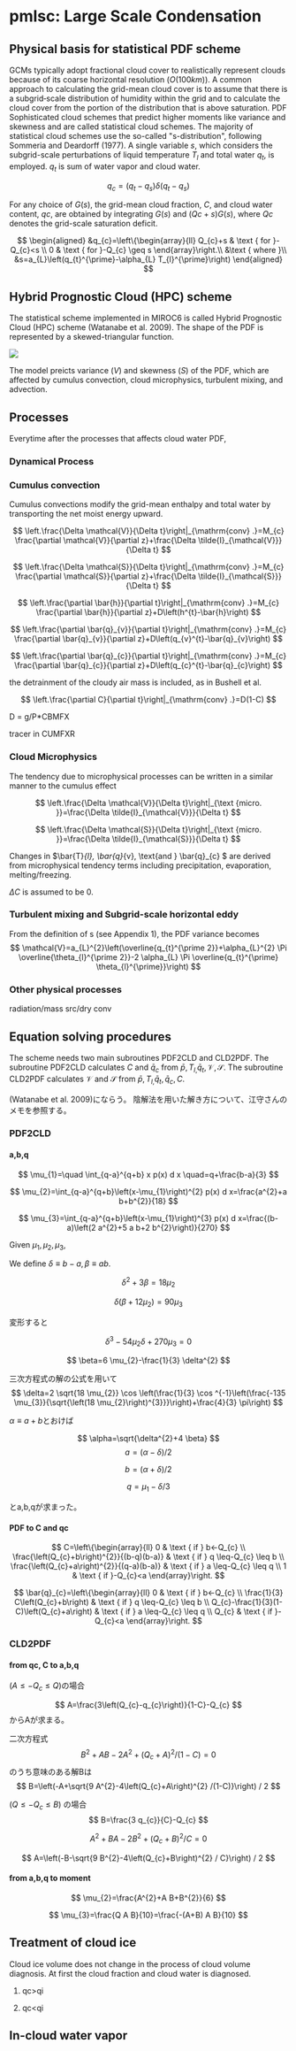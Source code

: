# pmlsc: Large Scale Condensation

## Physical basis for statistical PDF scheme

GCMs typically adopt fractional cloud cover to realistically represent clouds because of its coarse horizontal resolution ($O(100km)$).
A common approach to calculating the grid-mean cloud cover is to assume that there is a subgrid‐scale distribution of humidity within the grid and to calculate the cloud cover from the portion of the distribution that is above saturation.
PDF
Sophisticated cloud schemes that predict higher moments like variance and skewness and are called statistical cloud schemes.
The majority of statistical cloud schemes use the so-called "s-distribution", following Sommeria and Deardorff (1977).
A single variable $s$, which considers the subgrid-scale perturbations of liquid temperature $T_l$ and total water $q_t$, is employed.
$q_t$ is sum of water vapor and cloud water.


$$
q_{c}=\left(q_{t}-q_{s}\right) \delta\left(q_{t}-q_{s}\right)
\tag{hpc.1}
$$


For any choice of $G(s)$, the grid-mean cloud fraction, $C$, and cloud water content, $qc$, are obtained by integrating $G(s)$ and $(Qc + s)G(s)$, where $Qc$ denotes the grid-scale saturation deficit.

$$
\begin{aligned}
&q_{c}=\left\{\begin{array}{ll}
Q_{c}+s & \text { for }-Q_{c}<s \\
0 & \text { for }-Q_{c} \geq s
\end{array}\right.\\
&\text { where }\\
&s=a_{L}\left(q_{t}^{\prime}-\alpha_{L} T_{l}^{\prime}\right)
\end{aligned}
$$


## Hybrid Prognostic Cloud (HPC) scheme

The statistical scheme implemented in MIROC6 is called Hybrid Prognostic Cloud (HPC) scheme (Watanabe et al. 2009).
The shape of the PDF is represented by a skewed-triangular function.

![](https://cdn.mathpix.com/snip/images/sT9QRiYBjSFFuHN6tYy1yHx4Md81UVA2xIGKupuEoLE.original.fullsize.png)


The model preicts variance ($V$) and skewness ($S$) of the PDF, which are affected by cumulus convection, cloud microphysics, turbulent mixing, and advection.

## Processes

Everytime after the processes that affects cloud water PDF,

### Dynamical Process
### Cumulus convection

Cumulus convections modify the grid-mean enthalpy and total water by transporting the net moist energy upward.

$$
\left.\frac{\Delta \mathcal{V}}{\Delta t}\right|_{\mathrm{conv} .}=M_{c} \frac{\partial \mathcal{V}}{\partial z}+\frac{\Delta \tilde{I}_{\mathcal{V}}}{\Delta t}
$$

$$
\left.\frac{\Delta \mathcal{S}}{\Delta t}\right|_{\mathrm{conv} .}=M_{c} \frac{\partial \mathcal{S}}{\partial z}+\frac{\Delta \tilde{I}_{\mathcal{S}}}{\Delta t}
$$


$$
\left.\frac{\partial \bar{h}}{\partial t}\right|_{\mathrm{conv} .}=M_{c} \frac{\partial \bar{h}}{\partial z}+D\left(h^{t}-\bar{h}\right)
$$

$$
\left.\frac{\partial \bar{q}_{v}}{\partial t}\right|_{\mathrm{conv} .}=M_{c} \frac{\partial \bar{q}_{v}}{\partial z}+D\left(q_{v}^{t}-\bar{q}_{v}\right)
$$

$$
\left.\frac{\partial \bar{q}_{c}}{\partial t}\right|_{\mathrm{conv} .}=M_{c} \frac{\partial \bar{q}_{c}}{\partial z}+D\left(q_{c}^{t}-\bar{q}_{c}\right)
$$

the detrainment of the cloudy air mass is included, as in Bushell et al.

$$
\left.\frac{\partial C}{\partial t}\right|_{\mathrm{conv} .}=D(1-C)
$$

D = g/P*CBMFX

tracer in CUMFXR

### Cloud Microphysics

The tendency due to microphysical processes can be
written in a similar manner to the cumulus effect

$$
\left.\frac{\Delta \mathcal{V}}{\Delta t}\right|_{\text {micro. }}=\frac{\Delta \tilde{I}_{\mathcal{V}}}{\Delta t}
$$

$$
\left.\frac{\Delta \mathcal{S}}{\Delta t}\right|_{\text {micro. }}=\frac{\Delta \tilde{I}_{\mathcal{S}}}{\Delta t}
$$

Changes in $\bar{T}_{l}, \bar{q}_{v}, \text{and } \bar{q}_{c} $  are derived from microphysical tendency terms including precipitation, evaporation, melting/freezing.

$\Delta C$ is assumed to be 0.

### Turbulent mixing and Subgrid-scale horizontal eddy

From the definition of s (see Appendix 1), the PDF
variance becomes
$$
\mathcal{V}=a_{L}^{2}\left(\overline{q_{t}^{\prime 2}}+\alpha_{L}^{2} \Pi \overline{\theta_{l}^{\prime 2}}-2 \alpha_{L} \Pi \overline{q_{t}^{\prime} \theta_{l}^{\prime}}\right)
$$

### Other physical processes

radiation/mass src/dry conv


## Equation solving procedures

The scheme needs two main subroutines PDF2CLD and CLD2PDF.
The subroutine PDF2CLD calculates $C$ and $\bar{q}_{c}$ from $\bar{p}, T_{l,} \bar{q}_{t}, \mathcal{V}, \mathcal{S}$.
The subroutine CLD2PDF calculates $\mathcal{V}$ and $\mathcal{S}$ from $\bar{p}, T_{l,} \bar{q}_{t}, \bar{q}_{c}, C$.

(Watanabe et al. 2009)にならう。
陰解法を用いた解き方について、江守さんのメモを参照する。

### PDF2CLD

#### a,b,q

$$
\mu_{1}=\quad \int_{q-a}^{q+b} x p(x) d x \quad=q+\frac{b-a}{3}
$$

$$
\mu_{2}=\int_{q-a}^{q+b}\left(x-\mu_{1}\right)^{2} p(x) d x=\frac{a^{2}+a b+b^{2}}{18}
$$

$$
\mu_{3}=\int_{q-a}^{q+b}\left(x-\mu_{1}\right)^{3} p(x) d x=\frac{(b-a)\left(2 a^{2}+5 a b+2 b^{2}\right)}{270}
$$

Given $\mu_{1}, \mu_{2}, \mu_{3}$,

We define $\delta \equiv b-a, \beta \equiv a b$.

$$
\delta^{2}+3 \beta=18 \mu_{2}
$$

$$
\delta\left(\beta+12 \mu_{2}\right)=90 \mu_{3}
$$

変形すると

$$
\delta^{3}-54 \mu_{2} \delta+270 \mu_{3}=0
$$

$$
\beta=6 \mu_{2}-\frac{1}{3} \delta^{2}
$$

三次方程式の解の公式を用いて
$$
\delta=2 \sqrt{18 \mu_{2}} \cos \left(\frac{1}{3} \cos ^{-1}\left(\frac{-135 \mu_{3}}{\sqrt{\left(18 \mu_{2}\right)^{3}}}\right)+\frac{4}{3} \pi\right)
$$

$\alpha \equiv a+b$とおけば

$$
\alpha=\sqrt{\delta^{2}+4 \beta}
$$
$$
a=(\alpha-\delta) / 2
$$

$$
b=(\alpha+\delta) / 2
$$

$$
q=\mu_{1}-\delta / 3
$$

とa,b,qが求まった。

#### PDF to C and qc

$$
C=\left\{\begin{array}{ll}
0 & \text { if } b<-Q_{c} \\
\frac{\left(Q_{c}+b\right)^{2}}{(b-q)(b-a)} & \text { if } q \leq-Q_{c} \leq b \\
\frac{\left(Q_{c}+a\right)^{2}}{(q-a)(b-a)} & \text { if } a \leq-Q_{c} \leq q \\
1 & \text { if }-Q_{c}<a
\end{array}\right.
$$

$$
\bar{q}_{c}=\left\{\begin{array}{ll}
0 & \text { if } b<-Q_{c} \\
\frac{1}{3} C\left(Q_{c}+b\right) & \text { if } q \leq-Q_{c} \leq b \\
Q_{c}-\frac{1}{3}(1-C)\left(Q_{c}+a\right) & \text { if } a \leq-Q_{c} \leq q \\
Q_{c} & \text { if }-Q_{c}<a
\end{array}\right.
$$


### CLD2PDF

#### from qc, C to a,b,q

$\left(A \leq-Q_{c} \leq Q\right)$の場合

$$
A=\frac{3\left(Q_{c}-q_{c}\right)}{1-C}-Q_{c}
$$
からAが求まる。

二次方程式
$$
B^{2}+A B-2 A^{2}+\left(Q_{c}+A\right)^{2} /(1-C)=0
$$
のうち意味のある解Bは
$$
B=\left(-A+\sqrt{9 A^{2}-4\left(Q_{c}+A\right)^{2} /(1-C)}\right) / 2
$$

$\left(Q \leq-Q_{c} \leq B\right)$ の場合
$$
B=\frac{3 q_{c}}{C}-Q_{c}
$$

$$
A^{2}+B A-2 B^{2}+\left(Q_{c}+B\right)^{2} / C=0
$$

$$
A=\left(-B-\sqrt{9 B^{2}-4\left(Q_{c}+B\right)^{2} / C}\right) / 2
$$


#### from a,b,q to moment

$$
\mu_{2}=\frac{A^{2}+A B+B^{2}}{6}
$$

$$
\mu_{3}=\frac{Q A B}{10}=\frac{-(A+B) A B}{10}
$$


## Treatment of cloud ice

Cloud ice volume does not change in the process of cloud volume diagnosis.
At first the cloud fraction and cloud water is diagnosed.

1. qc>qi



1. qc<qi

## In-cloud water vapor

